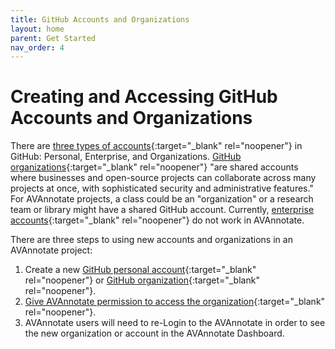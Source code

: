 ```yaml
---
title: GitHub Accounts and Organizations
layout: home
parent: Get Started
nav_order: 4
---
```


# Creating and Accessing GitHub Accounts and Organizations

There are [three types of accounts](https://docs.github.com/en/get-started/learning-about-github/types-of-github-accounts){:target="_blank" rel="noopener"} in GitHub: Personal, Enterprise, and Organizations. [GitHub organizations](https://docs.github.com/en/organizations/collaborating-with-groups-in-organizations/about-organizations){:target="_blank" rel="noopener"} "are shared accounts where businesses and open-source projects can collaborate across many projects at once, with sophisticated security and administrative features." For AVAnnotate projects, a class could be an "organization" or a research team or library might have a shared GitHub account. Currently, [enterprise accounts](https://docs.github.com/en/get-started/learning-about-github/types-of-github-accounts#enterprise-accounts){:target="_blank" rel="noopener"} do not work in AVAnnotate. 

There are three steps to using new accounts and organizations in an AVAnnotate project:
1. Create a new [GitHub personal account](https://docs.github.com/en/get-started/learning-about-github/types-of-github-accounts#personal-accounts){:target="_blank" rel="noopener"} or [GitHub organization](https://docs.github.com/en/organizations/collaborating-with-groups-in-organizations/creating-a-new-organization-from-scratch){:target="_blank" rel="noopener"}.
2. [Give AVAnnotate permission to access the organization](https://github.com/settings/connections/applications/Ov23liBba1hgUZ9JMEoo){:target="_blank" rel="noopener"}.
3. AVAnnotate users will need to re-Login to the AVAnnotate in order to see the new organization or account in the AVAnnotate Dashboard. 

